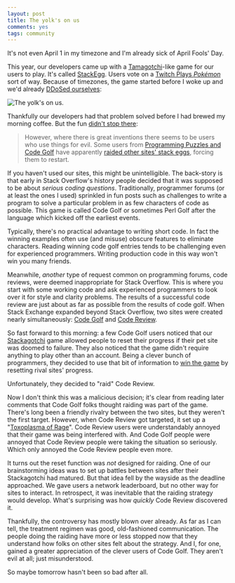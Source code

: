 ```yaml
---
layout: post
title: The yolk's on us
comments: yes
tags: community
---
```


It's not even April 1 in my timezone and I'm already sick of April Fools' Day.

This year, our developers came up with a
[Tamagotchi](http://en.wikipedia.org/wiki/Tamagotchi)-like game for
our users to play. It's called
[StackEgg](http://meta.stackoverflow.com/questions/289032/whats-stackegg). Users
vote on a
[Twitch Plays _Pokémon_](http://en.wikipedia.org/wiki/Twitch_Plays_Pok%C3%A9mon)
sort of way. Because of timezones, the game started before I woke up
and we'd already [DDoSed ourselves](https://twitter.com/df07/status/582906770034683904):

![The _yolk's_ on us.](https://pbs.twimg.com/media/CBbmnlpUMAEAuBi.png)

Thankfully our developers had that problem solved before I had brewed
my morning coffee. But the fun
[didn't stop there](http://meta.stackexchange.com/q/252393/1438):

> However, where there is great inventions there seems to be users who
> use things for evil. Some users from
> [Programming Puzzles and Code Golf](http://codegolf.stackexchange.com)
> have apparently
> [raided other sites' stack eggs](http://chat.stackexchange.com/search?q=raid&Room=240&page=1&pagesize=50&sort=newest),
> forcing them to restart.

If you haven't used our sites, this might be unintelligible. The
back-story is that early in Stack Overflow's history people decided
that it was supposed to be about _serious coding
questions_. Traditionally, programmer forums (or at least the ones I
used) sprinkled in fun posts such as challenges to write a program to
solve a particular problem in as few characters of code as
possible. This game is called Code Golf or sometimes Perl Golf after
the language which kicked off the earliest events.

Typically, there's no practical advantage to writing short code. In
fact the winning examples often use (and misuse) obscure features to
eliminate characters. Reading winning code golf entries tends to be
challenging even for experienced programmers. Writing production code
in this way won't win you many friends.

Meanwhile, _another_ type of request common on programming forums,
code reviews, were deemed inappropriate for Stack Overflow. This is
where you start with some working code and ask experienced programmers
to look over it for style and clarity problems. The results of a
successful code review are just about as far as possible from the
results of code golf. When Stack Exchange expanded beyond Stack
Overflow, two sites were created nearly simultaneously:
[Code Golf](http://codegolf.stackexchange.com/) and
[Code Review](http://codereview.stackexchange.com/).

So fast forward to this morning: a few Code Golf users noticed that
our [Stackagotchi](http://meta.stackexchange.com/q/252379/1438) game
allowed people to reset their progress if their pet site was doomed to
failure. They also noticed that the game didn't require anything to
play other than an account. Being a clever bunch of programmers, they
decided to use that bit of information to
[win the game](http://meta.stackexchange.com/stackegg/leaderboard) by
resetting rival sites' progress.

Unfortunately, they decided to "raid" Code Review.

Now I don't think this was a malicious decision; it's clear from
reading later comments that Code Golf folks thought raiding was part
of the game.  There's long been a friendly rivalry between the two
sites, but they weren't the first target. However, when Code Review
got targeted, it set up a
"[Toxoplasma of Rage](http://slatestarcodex.com/2014/12/17/the-toxoplasma-of-rage/)". Code
Review users were understandably annoyed that their game was being
interfered with. And Code Golf people were annoyed that Code Review
people were taking the situation so seriously. Which only annoyed the
Code Review people even more.

It turns out the reset function was _not_ designed for raiding. One of
our brainstorming ideas was to set up battles between sites after
their Stackagotchi had matured. But that idea fell by the wayside as
the deadline approached. We gave users a network leaderboard, but no
other way for sites to interact. In retrospect, it was inevitable that
the raiding strategy would develop. What's surprising was how
_quickly_ Code Review discovered it.

Thankfully, the controversy has mostly blown over already. As far as I
can tell, the treatment regimen was good, old-fashioned
communication. The people doing the raiding have more or less stopped
now that they understand how folks on other sites felt about the
strategy. And I, for one, gained a greater appreciation of the clever
users of Code Golf. They aren't evil at all; just misunderstood.

So maybe tomorrow hasn't been so bad after all.

<!--  LocalWords:  Toxoplasma Tamagotchi StackEgg png DDoSed
LocalWords -->
